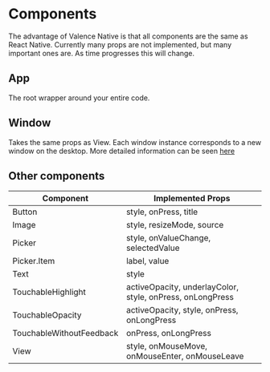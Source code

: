 # Components

The advantage of Valence Native is that all components are the same as React Native. Currently
many props are not implemented, but many important ones are. As time progresses this will change.

## App

The root wrapper around your entire code.

## Window

Takes the same props as View. Each window instance corresponds to a new window on the
desktop. More detailed information can be seen [here](components/Window.md)

## Other components

| Component                | Implemented Props                                         |
| ------------------------ | --------------------------------------------------------- |
| Button                   | style, onPress, title                                     |
| Image                    | style, resizeMode, source                                 |
| Picker                   | style, onValueChange, selectedValue                       |
| Picker.Item              | label, value                                              |
| Text                     | style                                                     |
| TouchableHighlight       | activeOpacity, underlayColor, style, onPress, onLongPress |
| TouchableOpacity         | activeOpacity, style, onPress, onLongPress                |
| TouchableWithoutFeedback | onPress, onLongPress                                      |
| View                     | style, onMouseMove, onMouseEnter, onMouseLeave            |
